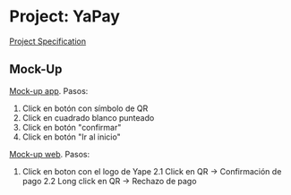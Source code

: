 # Project: YaPay
[Project Specification](Projectv1-1.pdf)

## Mock-Up
[Mock-up app](https://projects.invisionapp.com/prototype/mockupApp-cjv6rarm8003d1k017glmo991/play/88fbb9ca). 
Pasos:
1. Click en botón con símbolo de QR
2. Click en cuadrado blanco punteado
3. Click en botón "confirmar"
4. Click en botón "Ir al inicio"

[Mock-up web](https://projects.invisionapp.com/prototype/cjv73xjlz0091qv01pinadx7o/play). 
Pasos:
1. Click en boton con el logo de Yape
2.1 Click en QR -> Confirmación de pago
2.2 Long click en QR -> Rechazo de pago
